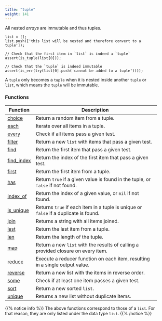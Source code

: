 ```yaml
---
title: "tuple"
weight: 141
---
```


All nested *arrays* are immutable and thus tuples.

```thingsdb,should_pass
list = [];
list.push(['this list will be nested and therefore convert to a tuple']);

// Check that the first item in `list` is indeed a `tuple`
assert(is_tuple(list[0]));

// Check that the `tuple` is indeed immutable
assert(is_err(try(list[0].push('cannot be added to a tuple'))));
```

A `tuple` only becomes a `tuple` when it is nested inside another `tuple` or `list`, which means the `tuple` will be immutable.

### Functions

Function | Description
------ | -----------
[choice](../list/choice) | Return a random item from a tuple.
[each](../list/each) | Iterate over all items in a tuple.
[every](../list/every) | Check if all items pass a given test.
[filter](../list/filter) | Return a new `list` with items that pass a given test.
[find](../list/find) | Return the first item that pass a given test.
[find_index](../list/find_index) | Return the index of the first item that pass a given test.
[first](../list/first) | Return the first item from a tuple.
[has](../list/has) | Return `true` if a given value is found in the tuple, or `false` if not found.
[index_of](../list/index_of) | Return the index of a given value, or `nil` if not found.
[is_unique](../list//is_unique) | Returns `true` if each item in a tuple is unique or `false` if a duplicate is found.
[join](../list/join) | Returns a string with all items joined.
[last](../list/last) | Return the last item from a tuple.
[len](../list/len) | Return the length of the tuple.
[map](../list/map) | Return a new `list` with the results of calling a provided closure on every item.
[reduce](../list/reduce) | Execute a reducer function on each item, resulting in a single output value.
[reverse](../list/reverse) | Return a new list with the items in reverse order.
[some](../list/some) | Check if at least one item passes a given test.
[sort](../list/sort) | Return a new sorted `list`.
[unique](../list/unique) | Returns a new list without duplicate items.

{{% notice info %}}
The above functions correspond to those of a `list`. For that reason, they are only listed under the data type `list`.
{{% /notice %}}
